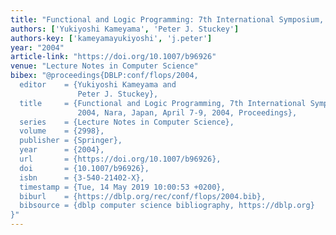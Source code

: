 ```yaml
---
title: "Functional and Logic Programming: 7th International Symposium, FLOPS 2004, Nara, Japan, April 7-9, 2004, Proceedings"
authors: ['Yukiyoshi Kameyama', 'Peter J. Stuckey']
authors-key: ['kameyamayukiyoshi', 'j.peter']
year: "2004"
article-link: "https://doi.org/10.1007/b96926"
venue: "Lecture Notes in Computer Science"
bibex: "@proceedings{DBLP:conf/flops/2004,
  editor    = {Yukiyoshi Kameyama and
               Peter J. Stuckey},
  title     = {Functional and Logic Programming, 7th International Symposium, {FLOPS}
               2004, Nara, Japan, April 7-9, 2004, Proceedings},
  series    = {Lecture Notes in Computer Science},
  volume    = {2998},
  publisher = {Springer},
  year      = {2004},
  url       = {https://doi.org/10.1007/b96926},
  doi       = {10.1007/b96926},
  isbn      = {3-540-21402-X},
  timestamp = {Tue, 14 May 2019 10:00:53 +0200},
  biburl    = {https://dblp.org/rec/conf/flops/2004.bib},
  bibsource = {dblp computer science bibliography, https://dblp.org}
}"
---
```

